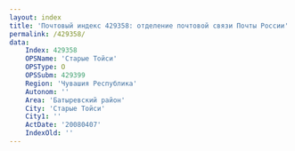 ```yaml
---
layout: index
title: 'Почтовый индекс 429358: отделение почтовой связи Почты России'
permalink: /429358/
data:
    Index: 429358
    OPSName: 'Старые Тойси'
    OPSType: О
    OPSSubm: 429399
    Region: 'Чувашия Республика'
    Autonom: ''
    Area: 'Батыревский район'
    City: 'Старые Тойси'
    City1: ''
    ActDate: '20080407'
    IndexOld: ''
---
```


